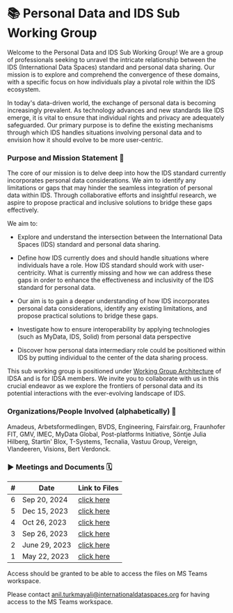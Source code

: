 # 📚 Personal Data and IDS Sub Working Group
Welcome to the Personal Data and IDS Sub Working Group! We are a group of professionals seeking to unravel the intricate relationship between the IDS (International Data Spaces) standard and personal data sharing. Our mission is to explore and comprehend the convergence of these domains, with a specific focus on how individuals play a pivotal role within the IDS ecosystem.

In today's data-driven world, the exchange of personal data is becoming increasingly prevalent. As technology advances and new standards like IDS emerge, it is vital to ensure that individual rights and privacy are adequately safeguarded. Our primary purpose is to define the existing mechanisms through which IDS handles situations involving personal data and to envision how it should evolve to be more user-centric.


### Purpose and Mission Statement 🎯
The core of our mission is to delve deep into how the IDS standard currently incorporates personal data considerations. We aim to identify any limitations or gaps that may hinder the seamless integration of personal data within IDS. Through collaborative efforts and insightful research, we aspire to propose practical and inclusive solutions to bridge these gaps effectively.

We aim to: 
- Explore and understand the intersection between the International Data Spaces (IDS) standard and personal data sharing. 

- Define how IDS currently does and should handle situations where individuals have a role. How IDS standard should work with user-centricity. What is currently missing and how we can address these gaps in order to enhance the effectiveness and inclusivity of the IDS standard for personal data. 

- Our aim is to gain a deeper understanding of how IDS incorporates personal data considerations, identify any existing limitations, and propose practical solutions to bridge these gaps. 

- Investigate how to ensure interoperability by applying technologies (such as MyData, IDS, Solid) from personal data perspective

- Discover how personal data intermediary role could be positioned within IDS by putting individual to the center of the data sharing process. 

This sub working group is positioned under [Working Group Architecture](https://github.com/International-Data-Spaces-Association/idsa/blob/main/Working-Groups/WG-Architecture.md) of IDSA and is for IDSA members. We invite you to collaborate with us in this crucial endeavor as we explore the frontiers of personal data and its potential interactions with the ever-evolving landscape of IDS.


### Organizations/People Involved (alphabetically) 🤝
Amadeus, Arbetsformedlingen, BVDS, Engineering, Fairsfair.org, Fraunhofer FIT, GMV, IMEC, MyData Global, Post-platforms Initiative, Söntje Julia Hilberg, Startin' Blox, T-Systems, Tecnalia, Vastuu Group, Vereign, Vlandeeren, Visions, Bert Verdonck.


### ▶️ Meetings and Documents 🗓️
|#   	|Date| Link to Files |
|---	|---	|--- |
|6   	|Sep 20, 2024| [click here](https://digitalhubeu.sharepoint.com/:v:/r/sites/IDSAPersonalDataSubWG/Freigegebene%20Dokumente/General/Meetings/20-09-2024-Meeting-6/Personal%20Data%20and%20IDS%20SubWG%20Workshop%20(VI)-20240920_100642-Meeting%20Recording.mp4?csf=1&web=1&e=FODEdn) | 
|5   	|Dec 15, 2023| [click here](https://digitalhubeu.sharepoint.com/:v:/r/sites/IDSAPersonalDataSubWG/Freigegebene%20Dokumente/General/Meetings/15-12-2023-Meeting-5/Personal%20Data%20and%20IDS%20SubWG%20Workshop%20(V)-20231215_130312-Meeting%20Recording.mp4?csf=1&web=1&e=qHL9rm) | 
|4   	|Oct 26, 2023| [click here](https://digitalhubeu.sharepoint.com/:f:/r/sites/IDSAPersonalDataSubWG/Freigegebene%20Dokumente/General/Meetings/26-10-2023-Meeting-4?csf=1&web=1&e=0ztyni) | 
|3   	|Sep 26, 2023| [click here](https://digitalhubeu.sharepoint.com/:f:/r/sites/IDSAPersonalDataSubWG/Freigegebene%20Dokumente/General/Meetings/26-09-2023-Meeting-3?csf=1&web=1&e=liRffR) | 
|2   	|June 29, 2023| [click here](https://digitalhubeu.sharepoint.com/:f:/r/sites/IDSAPersonalDataSubWG/Freigegebene%20Dokumente/General/Meetings/29-06-2023-Meeting-2?csf=1&web=1&e=IwDouO) |
|1   	|May 22, 2023| [click here](https://digitalhubeu.sharepoint.com/:f:/r/sites/IDSAPersonalDataSubWG/Freigegebene%20Dokumente/General/Meetings/22-05-2023-KickoffMeeting?csf=1&web=1&e=u5rV2B) |


Access should be granted to be able to access the files on MS Teams workspace.


Please contact [anil.turkmayali@internationaldataspaces.org](mailto:anil.turkmayali@internationaldataspaces.org) for having access to the MS Teams workspace.



